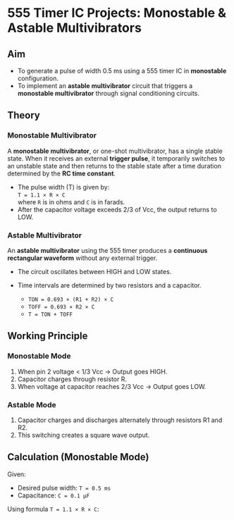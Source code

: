 # 555 Timer IC Projects: Monostable & Astable Multivibrators

##  Aim

- To generate a pulse of width 0.5 ms using a 555 timer IC in **monostable** configuration.
- To implement an **astable multivibrator** circuit that triggers a **monostable multivibrator** through signal conditioning circuits.

## Theory

### Monostable Multivibrator

A **monostable multivibrator**, or one-shot multivibrator, has a single stable state. When it receives an external **trigger pulse**, it temporarily switches to an unstable state and then returns to the stable state after a time duration determined by the **RC time constant**.

- The pulse width (T) is given by:  
  `T = 1.1 × R × C`  
  where `R` is in ohms and `C` is in farads.
- After the capacitor voltage exceeds 2/3 of Vcc, the output returns to LOW.

### Astable Multivibrator

An **astable multivibrator** using the 555 timer produces a **continuous rectangular waveform** without any external trigger.

- The circuit oscillates between HIGH and LOW states.
- Time intervals are determined by two resistors and a capacitor.
  
  - `TON = 0.693 × (R1 + R2) × C`
  - `TOFF = 0.693 × R2 × C`
  - `T = TON + TOFF`

##  Working Principle

### Monostable Mode
1. When pin 2 voltage < 1/3 Vcc → Output goes HIGH.
2. Capacitor charges through resistor R.
3. When voltage at capacitor reaches 2/3 Vcc → Output goes LOW.

### Astable Mode
1. Capacitor charges and discharges alternately through resistors R1 and R2.
2. This switching creates a square wave output.


## Calculation (Monostable Mode)

Given:

- Desired pulse width: `T = 0.5 ms`
- Capacitance: `C = 0.1 µF`

Using formula `T = 1.1 × R × C`:


